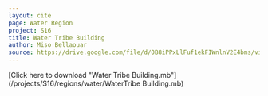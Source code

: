```yaml
---
layout: cite
page: Water Region
project: S16
title: Water Tribe Building
author: Miso Bellaouar
source: https://drive.google.com/file/d/0B8iPPxLlFuf1ekFIWnlnV2E4bms/view?usp=sharing
---
```

[Click here to download "Water Tribe Building.mb"](/projects/S16/regions/water/WaterTribe Building.mb)
